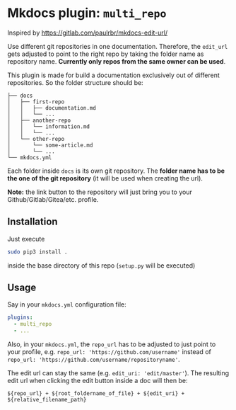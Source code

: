 # Mkdocs plugin: `multi_repo`

Inspired by https://gitlab.com/paulrbr/mkdocs-edit-url/



Use different git repositories in one documentation. Therefore, the `edit_url` gets adjusted to point to the right repo by taking the folder name as repository name. **Currently only repos from the same owner can be used**.

This plugin is made for build a documentation exclusively out of different repositories. So the folder structure should be:

```
├── docs
│   ├── first-repo
│   │   ├── documentation.md
│   │   └── ...
│   ├── another-repo
│   │   └── information.md
│   │   └── ...
│   └── other-repo
│       └── some-article.md
│       └── ...
└── mkdocs.yml
```

Each folder inside `docs` is its own git repository. The **folder name has to be the one of the git repository** (it will be used when creating the url).

**Note:** the link button to the repository will just bring you to your Github/Gitlab/Gitea/etc. profile.

## Installation

Just execute

```sh
sudo pip3 install .
```

inside the base directory of this repo (`setup.py` will be executed)

## Usage

Say in your `mkdocs.yml` configuration file:

```yaml
plugins:
  - multi_repo
  - ...
```

Also, in your `mkdocs.yml`, the `repo_url` has to be adjusted to just point to your profile, e.g. `repo_url: 'https://github.com/username'` instead of `repo_url: 'https://github.com/username/repositoryname'`.

The edit url can stay the same (e.g. `edit_uri: 'edit/master'`). The resulting edit url when clicking the edit button inside a doc will then be:

```
${repo_url} + ${root_foldername_of_file} + ${edit_uri} + ${relative_filename_path}
```

 
